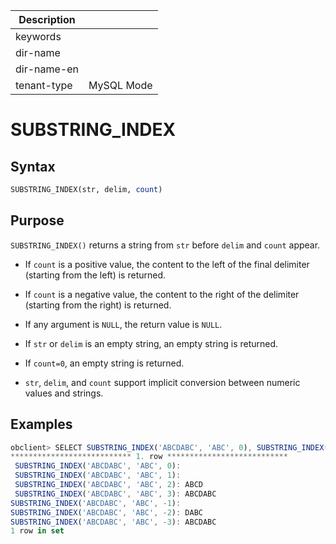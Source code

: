 | Description   |                 |
|---------------|-----------------|
| keywords      |                 |
| dir-name      |                 |
| dir-name-en   |                 |
| tenant-type   | MySQL Mode      |

# SUBSTRING_INDEX

## Syntax

```sql
SUBSTRING_INDEX(str, delim, count)
```

## Purpose

`SUBSTRING_INDEX()` returns a string from `str` before `delim` and `count` appear.

* If `count` is a positive value, the content to the left of the final delimiter (starting from the left) is returned.

* If `count` is a negative value, the content to the right of the delimiter (starting from the right) is returned.

* If any argument is `NULL`, the return value is `NULL`.

* If `str` or `delim` is an empty string, an empty string is returned.

* If `count=0`, an empty string is returned.

* `str`, `delim`, and `count` support implicit conversion between numeric values and strings.

## Examples

```javascript
obclient> SELECT SUBSTRING_INDEX('ABCDABC', 'ABC', 0), SUBSTRING_INDEX('ABCDABC', 'ABC', 1), SUBSTRING_INDEX('ABCDABC', 'ABC', 2), SUBSTRING_INDEX('ABCDABC', 'ABC', 3), SUBSTRING_INDEX('ABCDABC', 'ABC', -1), SUBSTRING_INDEX('ABCDABC', 'ABC', -2), SUBSTRING_INDEX('ABCDABC', 'ABC', -3)\G
*************************** 1. row ***************************
 SUBSTRING_INDEX('ABCDABC', 'ABC', 0):
 SUBSTRING_INDEX('ABCDABC', 'ABC', 1):
 SUBSTRING_INDEX('ABCDABC', 'ABC', 2): ABCD
 SUBSTRING_INDEX('ABCDABC', 'ABC', 3): ABCDABC
SUBSTRING_INDEX('ABCDABC', 'ABC', -1):
SUBSTRING_INDEX('ABCDABC', 'ABC', -2): DABC
SUBSTRING_INDEX('ABCDABC', 'ABC', -3): ABCDABC
1 row in set
```
